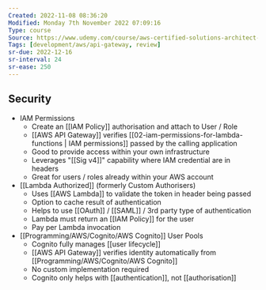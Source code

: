 ```yaml
---
Created: 2022-11-08 08:36:20
Modified: Monday 7th November 2022 07:09:16
Type: course
Source: https://www.udemy.com/course/aws-certified-solutions-architect-associate-saa-c01/?xref=E0Aed11STH4LPUQvCz0GJFABTmM=
Tags: [development/aws/api-gateway, review]
sr-due: 2022-12-16
sr-interval: 24
sr-ease: 250
---
```


## Security

- IAM Permissions
    - Create an [[IAM Policy]] authorisation and attach to User / Role
    - [[AWS API Gateway]] verifies [[02-iam-permissions-for-lambda-functions | IAM permissions]] passed by the calling application
    - Good to provide access within your own infrastructure
    - Leverages "[[Sig v4]]" capability where IAM credential are in headers
    - Great for users / roles already within your AWS account
- [[Lambda Authorized]] (formerly Custom Authorisers)
    - Uses [[AWS Lambda]] to validate the token in header being passed
    - Option to cache result of authentication
    - Helps to use [[OAuth]] / [[SAML]] / 3rd party type of authentication
    - Lambda must return an [[IAM Policy]] for the user
    - Pay per Lambda invocation
- [[Programming/AWS/Cognito/AWS Cognito]] User Pools
    - Cognito fully manages [[user lifecycle]]
    - [[AWS API Gateway]] verifies identity automatically from [[Programming/AWS/Cognito/AWS Cognito]]
    - No custom implementation required
    - Cognito only helps with [[authentication]], not [[authorisation]]